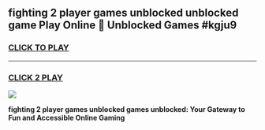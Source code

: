 
## fighting 2 player games unblocked unblocked game Play Online 👋 Unblocked Games #kgju9
<h3>
<a href="https://premium.freeplayer.one?title=fighting_2_player_games_unblocked&ref=21F">CLICK TO PLAY</a></h3>
<hr>

<h3>
<a href="https://premium.freeplayer.one?title=fighting_2_player_games_unblocked&ref=21F">CLICK 2 PLAY</a>
  
</h3>

<a href="https://premium.freeplayer.one?title=fighting_2_player_games_unblocked&ref=21F/"><img src="https://clearcache.store/games.png"></a>


**fighting 2 player games unblocked games unblocked: Your Gateway to Fun and Accessible Online Gaming**
